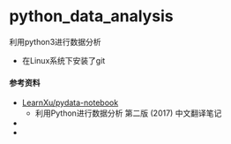 # python_data_analysis
利用python3进行数据分析
- 在Linux系统下安装了git

#### 参考资料

- [LearnXu/pydata-notebook](https://github.com/LearnXu/pydata-notebook)
  - 利用Python进行数据分析 第二版 (2017) 中文翻译笔记
- 
- 


